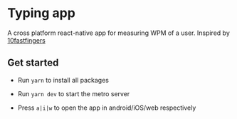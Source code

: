 # Typing app

A cross platform react-native app for measuring WPM of a user. Inspired by [10fastfingers](https://10fastfingers.com/)

## Get started

- Run `yarn` to install all packages

- Run `yarn dev` to start the metro server

- Press `a|i|w` to open the app in android/iOS/web respectively

